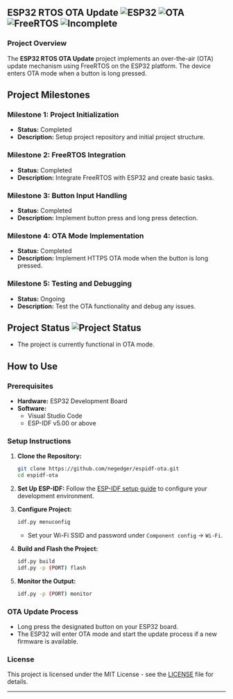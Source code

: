## ESP32 RTOS OTA Update ![ESP32](https://img.shields.io/badge/ESP32-blue.svg) ![OTA](https://img.shields.io/badge/OTA-green.svg) ![FreeRTOS](https://img.shields.io/badge/FreeRTOS-orange.svg) ![Incomplete](https://img.shields.io/badge/Project_Incomplete-E50A00)

### Project Overview

The **ESP32 RTOS OTA Update** project implements an over-the-air (OTA) update mechanism using FreeRTOS on the ESP32 platform. The device enters OTA mode when a button is long pressed.

## Project Milestones

### Milestone 1: Project Initialization
- **Status:** Completed
- **Description:** Setup project repository and initial project structure.
  
### Milestone 2: FreeRTOS Integration
- **Status:** Completed
- **Description:** Integrate FreeRTOS with ESP32 and create basic tasks.

### Milestone 3: Button Input Handling
- **Status:** Completed
- **Description:** Implement button press and long press detection.

### Milestone 4: OTA Mode Implementation
- **Status:** Completed
- **Description:** Implement HTTPS OTA mode when the button is long pressed.

### Milestone 5: Testing and Debugging
- **Status:** Ongoing
- **Description:** Test the OTA functionality and debug any issues.

## Project Status ![Project Status](https://img.shields.io/badge/Status-Working-green.svg)

- The project is currently functional in OTA mode.

## How to Use

### Prerequisites
- **Hardware:** ESP32 Development Board
- **Software:** 
  - Visual Studio Code
  - ESP-IDF v5.00 or above

### Setup Instructions

1. **Clone the Repository:**
   ```sh
   git clone https://github.com/negedger/espidf-ota.git
   cd espidf-ota
   ```

2. **Set Up ESP-IDF:**
   Follow the [ESP-IDF setup guide](https://docs.espressif.com/projects/esp-idf/en/latest/esp32/get-started/index.html) to configure your development environment.

3. **Configure Project:**
   ```sh
   idf.py menuconfig
   ```
   - Set your Wi-Fi SSID and password under `Component config` -> `Wi-Fi`.

4. **Build and Flash the Project:**
   ```sh
   idf.py build
   idf.py -p (PORT) flash
   ```

5. **Monitor the Output:**
   ```sh
   idf.py -p (PORT) monitor
   ```

### OTA Update Process
- Long press the designated button on your ESP32 board.
- The ESP32 will enter OTA mode and start the update process if a new firmware is available.

 
### License
This project is licensed under the MIT License - see the [LICENSE](LICENSE) file for details.

----
